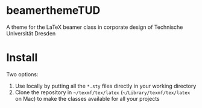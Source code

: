 # beamerthemeTUD
A theme for the LaTeX beamer class in corporate design of Technische Universität Dresden

# Install 

Two options: 

1. Use locally by putting all the `*.sty` files directly in your working directory
2. Clone the repository in `~/texmf/tex/latex` (`~/Library/texmf/tex/latex` on Mac) to make the classes available for all your projects 

